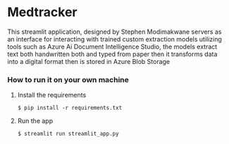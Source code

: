 # Medtracker
This streamlit application, designed by Stephen Modimakwane servers as an interface for interacting with trained custom extraction models utilizing tools such as Azure Ai Document Intelligence Studio, the models extract text both handwritten both and typed from paper then it transforms data into a digital format then is stored in Azure Blob Storage

### How to run it on your own machine

1. Install the requirements

   ```
   $ pip install -r requirements.txt
   ```

2. Run the app

   ```
   $ streamlit run streamlit_app.py
   ```
